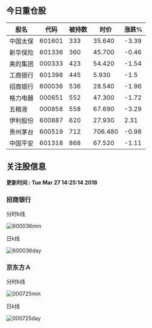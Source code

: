 
## 今日重仓股 

|股名|代码|被持数|时价|涨跌%|
|---|---|---|---|---|
|中国太保|601601|333|35.640|-3.39|
|新华保险|601336|360|45.700|-0.46|
|美的集团|000333|423|54.420|-1.54|
|工商银行|601398|445|5.930|-1.5|
|招商银行|600036|536|28.540|-1.96|
|格力电器|000651|552|47.300|-1.72|
|五粮液|000858|558|67.690|-3.29|
|伊利股份|600887|620|27.930|2.31|
|贵州茅台|600519|712|706.480|-0.98|
|中国平安|601318|868|67.520|-1.11|

## 关注股信息
**更新时间 : Tue Mar 27 14:25:14 2018**
### 招商银行 
分时k线

![600036min](http://image.sinajs.cn/newchart/min/n/sh600036.gif)

日k线

![600036day](http://image.sinajs.cn/newchart/daily/n/sh600036.gif)

### 京东方Ａ 
分时k线

![000725min](http://image.sinajs.cn/newchart/min/n/sz000725.gif)

日k线

![000725day](http://image.sinajs.cn/newchart/daily/n/sz000725.gif)
